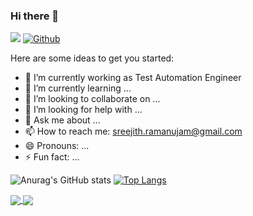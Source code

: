 ### Hi there 👋                                 

![](https://komarev.com/ghpvc/?username=sreeju123&style=flat-square) [![Github](https://img.shields.io/github/followers/sreeju123?label=Follow&style=social)](https://github.com/sreeju123)

Here are some ideas to get you started:

- 🔭 I’m currently working as Test Automation Engineer
- 🌱 I’m currently learning ...
- 👯 I’m looking to collaborate on ...
- 🤔 I’m looking for help with ...
- 💬 Ask me about ...
- 📫 How to reach me: sreejith.ramanujam@gmail.com
- 😄 Pronouns: ...
- ⚡ Fun fact: ...

![Anurag's GitHub stats](https://github-readme-stats.vercel.app/api?username=sreeju123&show_icons=true&theme=material-palenight&layout=compact)   [![Top Langs](https://github-readme-stats.vercel.app/api/top-langs/?username=sreeju123&langs_count=8&layout=compact)](https://github.com/sreeju123/github-readme-stats)


<a href="https://github.com/sreeju123/SeleniumAutomationFramework">
  <img align="center" src="https://github-readme-stats.vercel.app/api/pin/?username=sreeju123&repo=SeleniumAutomationFramework" />
</a>
<a href="https://github.com/sreeju123/RestAssuredTestNGFramework">
  <img align="center" src="https://github-readme-stats.vercel.app/api/pin/?username=sreeju123&repo=RestAssuredTestNGFramework" />
</a>
